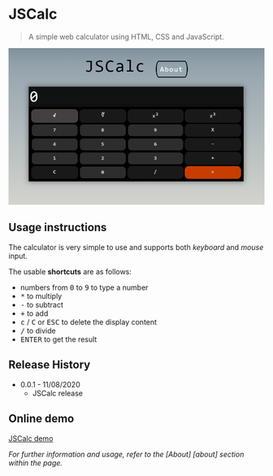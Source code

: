 
# JSCalc
> A simple web calculator using HTML, CSS and JavaScript.

![](header.PNG)
## Usage instructions
The calculator is very simple to use and supports both *keyboard* and *mouse* input.

The usable **shortcuts** are as follows:

- numbers from <kbd>0</kbd> to <kbd>9</kbd> to type a number
- <kbd>*</kbd> to multiply
- <kbd>-</kbd> to subtract
- <kbd>+</kbd> to add
- <kbd>c</kbd> / <kbd>C</kbd> or <kbd>ESC</kbd> to delete the display content
- <kbd>/</kbd> to divide
- <kbd>ENTER</kbd> to get the result

## Release History

* 0.0.1 - 11/08/2020
    * JSCalc release

## Online demo
[JSCalc demo](https://leonardo-arditti.github.io/JSCalc/)

_For further information and usage, refer to the [About] [about] section within the page._
